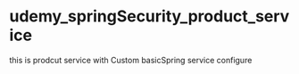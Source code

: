 # udemy_springSecurity_product_service
this is prodcut service with Custom basicSpring service configure 
